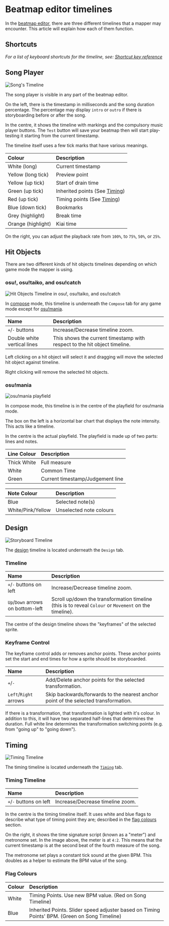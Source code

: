 # Beatmap editor timelines

In the [beatmap editor](/wiki/Beatmap_Editor), there are three different timelines that a mapper may encounter. This article will explain how each of them function.

## Shortcuts

*For a list of keyboard shortcuts for the timeline, see: [Shortcut key reference](/wiki/Shortcut_key_reference)*

## Song Player

![Song's Timeline](/wiki/shared/BE_STL.jpg "Song's Timeline")

The song player is visible in any part of the beatmap editor.

On the left, there is the timestamp in milliseconds and the song duration percentage. The percentage may display `intro` or `outro` if there is storyboarding before or after the song.

In the centre, it shows the timeline with markings and the compulsory music player buttons. The `Test` button will save your beatmap then will start play-testing it starting from the current timestamp.

The timeline itself uses a few tick marks that have various meanings.

| Colour | Description |
| :-- | :-- |
| White (long) | Current timestamp |
| Yellow (long tick) | Preview point |
| Yellow (up tick) | Start of drain time |
| Green (up tick) | Inherited points (See [Timing](/wiki/Beatmap_Editor/Timing)) |
| Red (up tick) | Timing points (See [Timing](/wiki/Beatmap_Editor/Timing)) |
| Blue (down tick) | Bookmarks |
| Grey (highlight) | Break time |
| Orange (highlight) | Kiai time |

On the right, you can adjust the playback rate from `100%`, to `75%`, `50%`, or `25%`.

## Hit Objects

There are two different kinds of hit objects timelines depending on which game mode the mapper is using.

### osu!, osu!taiko, and osu!catch

![Hit Objects Timeline in osu!, osu!taiko, and osu!catch](/wiki/shared/BE_NTL.jpg "This shows the timeline for hit objects with respect to the beat snap divisor and timestamp.")

In [compose](/wiki/Beatmap_Editor/Compose) mode, this timeline is underneath the `Compose` tab for any game mode except for [osu!mania](/wiki/Game_mode/osu!mania).

| Name | Description |
| :-- | :-- |
| `+`/`-` buttons | Increase/Decrease timeline zoom. |
| Double white vertical lines | This shows the current timestamp with respect to the hit object timeline. |

Left clicking on a hit object will select it and dragging will move the selected hit object against timeline.

Right clicking will remove the selected hit objects.

### osu!mania

![osu!mania playfield](/wiki/shared/BEM_PF.jpg "osu!mania playfield")

In compose mode, this timeline is in the centre of the playfield for osu!mania mode.

The box on the left is a horizontal bar chart that displays the note intensity. This acts like a timeline.

In the centre is the actual playfield. The playfield is made up of two parts: lines and notes.

| Line Colour | Description |
| :-- | :-- |
| Thick White | Full measure |
| White | Common Time |
| Green | Current timestamp/Judgement line |

| Note Colour | Description |
| :-- | :-- |
| Blue | Selected note(s) |
| White/Pink/Yellow | Unselected note colours |

## Design

![Storyboard Timeline](/wiki/shared/SE_STM.jpg "This shows the timeline for transformations of the selected sprite.")

The [design](/wiki/Beatmap_Editor/Design) timeline is located underneath the `Design` tab.

### Timeline

| Name | Description |
| :-- | :-- |
| `+`/`-` buttons on left | Increase/Decrease timeline zoom. |
| `Up`/`Down` arrows on bottom-left | Scroll up/down the transformation timeline (this is to reveal `Colour` or `Movement` on the timeline). |

The centre of the design timeline shows the "keyframes" of the selected sprite.

### Keyframe Control

The keyframe control adds or removes anchor points. These anchor points set the start and end times for how a sprite should be storyboarded.

| Name | Description |
| :-- | :-- |
| `+`/`-` | Add/Delete anchor points for the selected transformation. |
| `Left`/`Right` arrows | Skip backwards/forwards to the nearest anchor point of the selected transformation. |

If there is a transformation, that transformation is lighted with it's colour. In addition to this, it will have two separated half-lines that determines the duration. Full white line determines the transformation switching points (e.g. from "going up" to "going down").

## Timing

![Timing Timeline](img/TT.jpg "Timing Timeline")

The timing timeline is located underneath the [`Timing`](/wiki/Beatmap_Editor/Timing) tab.

### Timing Timeline

| Name | Description |
| :-- | :-- |
| `+`/`-` buttons on left | Increase/Decrease timeline zoom. |

In the centre is the timing timeline itself. It uses white and blue flags to describe what type of timing point they are; described in the [flag colours](#flag-colours) section.

On the right, it shows the time signature script (known as a "meter") and metronome set. In the image above, the meter is at `4:2`. This means that the current timestamp is at the second beat of the fourth measure of the song.

The metronome set plays a constant tick sound at the given BPM. This doubles as a helper to estimate the BPM value of the song.

### Flag Colours

| Colour | Description |
| :-- | :-- |
| White | Timing Points. Use new BPM value. (Red on Song Timeline) |
| Blue | Inherited Points. Slider speed adjuster based on Timing Points' BPM. (Green on Song Timeline) |
